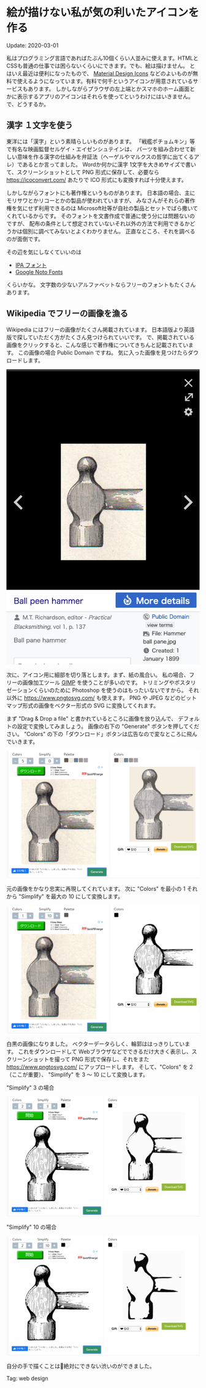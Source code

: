 # 絵が描けない私が気の利いたアイコンを作る

Update: 2020-03-01


私はプログラミング言語であればたぶん10個くらい人並みに使えます。HTMLとCSSも普通の仕事では困らないくらいにできます。でも、絵は描けません。
とはいえ最近は便利になったもので、
[Material Design Icons](https://material.io/resources/icons/)
などのよいものが無料で使えるようになっています。有料で何千というアイコンが用意されているサービスもあります。
しかしながらプラウザの左上端とかスマホのホーム画面とかに表示するアプリのアイコンはそれらを使ってというわけにはいきません。
で、どうするか。

## 漢字 １文字を使う

東洋には「漢字」という素晴らしいものがあります。
「戦艦ポチョムキン」等で有名な映画監督セルゲイ・エイゼンシュテインは、
パーツを組み合わせて新しい意味を作る漢字の仕組みを弁証法（ヘーゲルやマルクスの哲学に出てくるアレ）であるとか言ってました。
Wordか何かに漢字 1文字を大きめサイズで書いて、スクリーンショットとして PNG 形式に保存して、必要なら
https://icoconvert.com/
あたりで ICO 形式にも変換すれば十分使えます。

しかしながらフォントにも著作権というものがあります。
日本語の場合、主にモリサワとかリコーとかの製品が使われていますが、
みなさんがそれらの著作権を気にせず利用できるのは
Microsoft社等が自社の製品とセットでばら撒いてくれているからです。
そのフォントを文書作成で普通に使う分には問題ないのですが、
配布の条件として想定されていないそれ以外の方法で利用できるかどうかは個別に調べてみないとよくわかりません。
正直なところ、それを調べるのが面倒です。

その辺を気にしなくていいのは

  * [IPA フォント](https://ipafont.ipa.go.jp/)
  * [Google Noto Fonts](https://www.google.com/get/noto/)

くらいかな。
文字数の少ないアルファベットならフリーのフォントもたくさんあります。

## Wikipedia でフリーの画像を漁る

Wikipedia にはフリーの画像がたくさん掲載されています。
日本語版より英語版で探していただく方がたくさん見つけられていいです。
で、掲載されている画像をクリックすると、こんな感じで著作権についてきちんと記載されています。
この画像の場合 Public Domain ですね。
気に入った画像を見つけたらダウロードします。

[![](wikipediahammar.png?320)](https://en.wikipedia.org/wiki/Hammer#/media/File:Hammer_ball_pane.jpg)

次に、アイコン用に細部を切り落とします。まず、紙の風合い。
私の場合、フリーの画像加工ツール [GIMP](https://www.gimp.org/) を使うことが多いのです。
トリミングやポスタリゼーションくらいのために Photoshop を使うのはもったいないですから。
それ以外に https://www.pngtosvg.com/ も使えます。
PNG や JPEG などのビットマップ形式の画像をベクター形式の SVG に変換してくれます。

まず "Drag & Drop a file" と書かれているところに画像を放り込んで、
デフォルトの設定で変換してみましょう。
画像の右下の "Generate" ボタンを押してください。
"Colors" の下の「ダウンロード」ボタンは広告なので変なところに飛んでいきます。

![](png-svg-default.png)

元の画像をかなり忠実に再現してくれています。
次に "Colors" を最小の 1 それから "Simplify" を最大の 10 にして変換します。

![](png-svg-postarization.png)

白黒の画像になりました。
ベクターデータらしく、輪郭ははっきりしています。
これをダウンロードして Webブラウザなどでできるだけ大きく表示し、スクリーンショットを撮って PNG 形式で保存し、それをまた
https://www.pngtosvg.com/ にアップロードします。
そして、"Colors" を 2 （ここが重要）、 "Simplify" を 3 〜 10 にして変換します。

"Simplify" 3 の場合

![](png-svg-simplify3.png)

"Simplify" 10 の場合

![](png-svg-simplify10.png)

自分の手で描くことは絶対にできない渋いのができました。

Tag: web design
